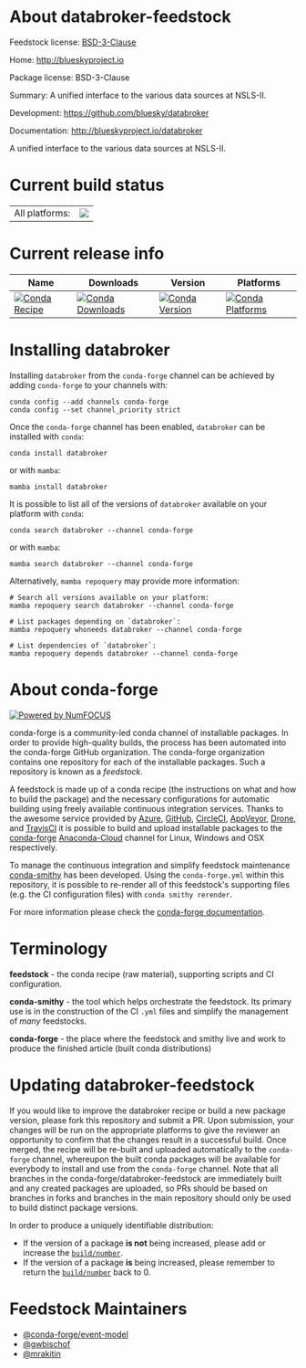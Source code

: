 About databroker-feedstock
==========================

Feedstock license: [BSD-3-Clause](https://github.com/conda-forge/databroker-feedstock2-feedstock/blob/main/LICENSE.txt)

Home: http://blueskyproject.io

Package license: BSD-3-Clause

Summary: A unified interface to the various data sources at NSLS-II.

Development: https://github.com/bluesky/databroker

Documentation: http://blueskyproject.io/databroker

A unified interface to the various data sources at NSLS-II.

Current build status
====================


<table><tr><td>All platforms:</td>
    <td>
      <a href="https://dev.azure.com/conda-forge/feedstock-builds/_build/latest?definitionId=&branchName=main">
        <img src="https://dev.azure.com/conda-forge/feedstock-builds/_apis/build/status/databroker-feedstock2-feedstock?branchName=main">
      </a>
    </td>
  </tr>
</table>

Current release info
====================

| Name | Downloads | Version | Platforms |
| --- | --- | --- | --- |
| [![Conda Recipe](https://img.shields.io/badge/recipe-databroker-green.svg)](https://anaconda.org/conda-forge/databroker) | [![Conda Downloads](https://img.shields.io/conda/dn/conda-forge/databroker.svg)](https://anaconda.org/conda-forge/databroker) | [![Conda Version](https://img.shields.io/conda/vn/conda-forge/databroker.svg)](https://anaconda.org/conda-forge/databroker) | [![Conda Platforms](https://img.shields.io/conda/pn/conda-forge/databroker.svg)](https://anaconda.org/conda-forge/databroker) |

Installing databroker
=====================

Installing `databroker` from the `conda-forge` channel can be achieved by adding `conda-forge` to your channels with:

```
conda config --add channels conda-forge
conda config --set channel_priority strict
```

Once the `conda-forge` channel has been enabled, `databroker` can be installed with `conda`:

```
conda install databroker
```

or with `mamba`:

```
mamba install databroker
```

It is possible to list all of the versions of `databroker` available on your platform with `conda`:

```
conda search databroker --channel conda-forge
```

or with `mamba`:

```
mamba search databroker --channel conda-forge
```

Alternatively, `mamba repoquery` may provide more information:

```
# Search all versions available on your platform:
mamba repoquery search databroker --channel conda-forge

# List packages depending on `databroker`:
mamba repoquery whoneeds databroker --channel conda-forge

# List dependencies of `databroker`:
mamba repoquery depends databroker --channel conda-forge
```


About conda-forge
=================

[![Powered by
NumFOCUS](https://img.shields.io/badge/powered%20by-NumFOCUS-orange.svg?style=flat&colorA=E1523D&colorB=007D8A)](https://numfocus.org)

conda-forge is a community-led conda channel of installable packages.
In order to provide high-quality builds, the process has been automated into the
conda-forge GitHub organization. The conda-forge organization contains one repository
for each of the installable packages. Such a repository is known as a *feedstock*.

A feedstock is made up of a conda recipe (the instructions on what and how to build
the package) and the necessary configurations for automatic building using freely
available continuous integration services. Thanks to the awesome service provided by
[Azure](https://azure.microsoft.com/en-us/services/devops/), [GitHub](https://github.com/),
[CircleCI](https://circleci.com/), [AppVeyor](https://www.appveyor.com/),
[Drone](https://cloud.drone.io/welcome), and [TravisCI](https://travis-ci.com/)
it is possible to build and upload installable packages to the
[conda-forge](https://anaconda.org/conda-forge) [Anaconda-Cloud](https://anaconda.org/)
channel for Linux, Windows and OSX respectively.

To manage the continuous integration and simplify feedstock maintenance
[conda-smithy](https://github.com/conda-forge/conda-smithy) has been developed.
Using the ``conda-forge.yml`` within this repository, it is possible to re-render all of
this feedstock's supporting files (e.g. the CI configuration files) with ``conda smithy rerender``.

For more information please check the [conda-forge documentation](https://conda-forge.org/docs/).

Terminology
===========

**feedstock** - the conda recipe (raw material), supporting scripts and CI configuration.

**conda-smithy** - the tool which helps orchestrate the feedstock.
                   Its primary use is in the construction of the CI ``.yml`` files
                   and simplify the management of *many* feedstocks.

**conda-forge** - the place where the feedstock and smithy live and work to
                  produce the finished article (built conda distributions)


Updating databroker-feedstock
=============================

If you would like to improve the databroker recipe or build a new
package version, please fork this repository and submit a PR. Upon submission,
your changes will be run on the appropriate platforms to give the reviewer an
opportunity to confirm that the changes result in a successful build. Once
merged, the recipe will be re-built and uploaded automatically to the
`conda-forge` channel, whereupon the built conda packages will be available for
everybody to install and use from the `conda-forge` channel.
Note that all branches in the conda-forge/databroker-feedstock are
immediately built and any created packages are uploaded, so PRs should be based
on branches in forks and branches in the main repository should only be used to
build distinct package versions.

In order to produce a uniquely identifiable distribution:
 * If the version of a package **is not** being increased, please add or increase
   the [``build/number``](https://docs.conda.io/projects/conda-build/en/latest/resources/define-metadata.html#build-number-and-string).
 * If the version of a package **is** being increased, please remember to return
   the [``build/number``](https://docs.conda.io/projects/conda-build/en/latest/resources/define-metadata.html#build-number-and-string)
   back to 0.

Feedstock Maintainers
=====================

* [@conda-forge/event-model](https://github.com/conda-forge/event-model/)
* [@gwbischof](https://github.com/gwbischof/)
* [@mrakitin](https://github.com/mrakitin/)

